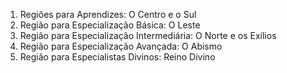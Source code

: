1. Regiões para Aprendizes: O Centro e o Sul 
2. Região para Especialização Básica: O Leste 
3. Região para Especialização Intermediária: O Norte e os Exílios 
4. Região para Especialização Avançada: O Abismo 
5. Região para Especialistas Divinos: Reino Divino